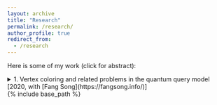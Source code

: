 ```yaml
---
layout: archive
title: "Research"
permalink: /research/
author_profile: true
redirect_from:
  - /research
---
```


Here is some of my work (click for abstract):

<details>
  <summary>1. Vertex coloring and related problems in the quantum query model [2020, with [Fang Song](https://fangsong.info/)]</summary>  
        
   
  Given a graph $G$ with $n$ vertices and maximum degree $\Delta$, it
  is known that $G$ admits a vertex coloring with $\Delta + 1$ colors
  such that no edge of $G$ is monochromatic. This can be seen
  constructively by a simple greedy algorithm, which runs in time
  $O(n\Delta)$. Very recently, [Assdi et. al. SODA'19] presents a
  randomized algorithm for $\Delta + 1$-coloring in the query model
  making $\tilde{O}(n\sqrt{n})$ queries, improving over the greedy
  strategy. In addition, a lower bound of $\Omega(n\sqrt n)$ for any
  $O(\Delta)$-coloring, including $\Delta + 1$-coloring, is
  established on general graphs.



  
  The main result of this paper is a quantum algorithm in the query
  model that bypasses the classical lower bound. Specifically for any
  $\delta > 0$ satisfying $\delta^{-1} = O(1)$, our algorithm makes
  $\tilde{O}(\epsilon^{-3/2}n^{4/3 + \delta/2})$ quantum queries and
  returns a valid $(1 + \epsilon)\Delta$-coloring with high
  probability. By similar techniques, we also give a quantum algorithm form
  maximal-matching in the quantum query model that makes
  $\tilde{O}(n^{3/2 + \delta/2})$ queries, bypassing the classical lower
  bound $\Omega(n^2)$. Complementary to these algorithmic results, we
  prove quantum lower bounds of $\Omega(n)$ for both
  $2\Delta$-coloring and maximal matching.
            

</details>
{% include base_path %}


